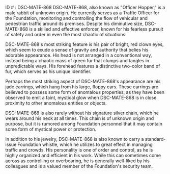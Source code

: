 ID # : DSC-MATE-868
DSC-MATE-868, also known as "Officer Hopper," is a male rabbit of unknown origin. He currently serves as a Traffic Officer for the Foundation, monitoring and controlling the flow of vehicular and pedestrian traffic around its premises. Despite his diminutive size, DSC-MATE-868 is a skilled and effective enforcer, known for his fearless pursuit of safety and order in even the most chaotic of situations.

DSC-MATE-868's most striking feature is his pair of bright, red clown eyes, which seem to exude a sense of gravity and authority that belies his adorable appearance. His head is not arranged in a conventional way, instead being a chaotic mass of green fur that clumps and tangles in unpredictable ways. His forehead features a distinctive two-color band of fur, which serves as his unique identifier.

Perhaps the most striking aspect of DSC-MATE-868's appearance are his jade earrings, which hang from his large, floppy ears. These earrings are believed to possess some form of anomalous properties, as they have been observed to emit a faint, mystical glow when DSC-MATE-868 is in close proximity to other anomalous entities or objects.

DSC-MATE-868 is also rarely without his signature silver chain, which he wears around his neck at all times. This chain is of unknown origin and purpose, but it is rumored among Foundation personnel that it may contain some form of mystical power or protection.

In addition to his jewelry, DSC-MATE-868 is also known to carry a standard-issue Foundation whistle, which he utilizes to great effect in managing traffic and crowds. His personality is one of order and control, as he is highly organized and efficient in his work. While this can sometimes come across as controlling or overbearing, he is generally well-liked by his colleagues and is a valued member of the Foundation's security team.